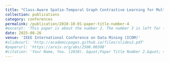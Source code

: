 ```yaml
---
title: "Class-Aware Spatio-Temporal Graph Contrastive Learning for Multivariate Time Series Data"
collection: publications
category: conferences
permalink: /publication/2010-10-01-paper-title-number-4
#excerpt: 'This paper is about the number 2. The number 3 is left for future work.'
date: 2025-08-26
venue: 'IEEE International Conference on Data Mining (ICDM)'
#slidesurl: 'http://academicpages.github.io/files/slides2.pdf'
#paperurl: 'https://arxiv.org/abs/2508.00308'
#citation: 'Your Name, You. (2010). &quot;Paper Title Number 2.&quot; <i>Journal 1</i>. 1(2).'
---
```

